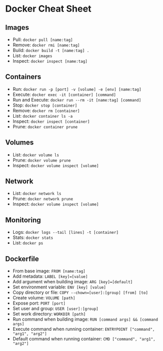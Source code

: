 # Docker Cheat Sheet 

## Images
* Pull: `docker pull [name:tag]`
* Remove: `docker rmi [name:tag]`
* Build: `docker build -t [name:tag] .`
* List: `docker images`
* Inspect: `docker inspect [name:tag]`

## Containers
* Run: `docker run -p [port] -v [volume] -e [env] [name:tag]`
* Execute: `docker exec -it [container] [command]`
* Run and Execute: `docker run --rm -it [name:tag] [command]`
* Stop: `docker stop [container]`
* Remove: `docker rm [container]`
* List: `docker container ls -a`
* Inspect: `docker inspect [container]`
* Prune: `docker container prune`

## Volumes
* List: `docker volume ls`
* Prune: `docker volume prune`
* Inspect: `docker volume inspect [volume]`

## Network
* List: `docker network ls`
* Prune: `docker network prune`
* Inspect: `docker volume inspect [volume]`
 
## Monitoring
* Logs: `docker logs --tail [lines] -t [container]`
* Stats: `docker stats`
* List: `docker ps`

## Dockerfile
* From base image: `FROM [name:tag]`
* Add metadata: `LABEL [key]=[value]`
* Add argument when building image: `ARG [key]=[default]`
* Set environment variable: `ENV [key] [value]`
* Copy directory or file: `COPY --chown=[user]:[group] [from] [to]` 
* Create volume: `VOLUME [path]`
* Expose port: `PORT [port]`
* Set user and group: `USER [user]:[group]`
* Set work directory: `WORKDIR [path]`
* Run command when building image: `RUN [command args] && [command args]`
* Execute command when running container: `ENTRYPOINT ["command", "arg1", "arg2"]`
* Default command when running container: `CMD ["command", "arg1", "arg2"]`
